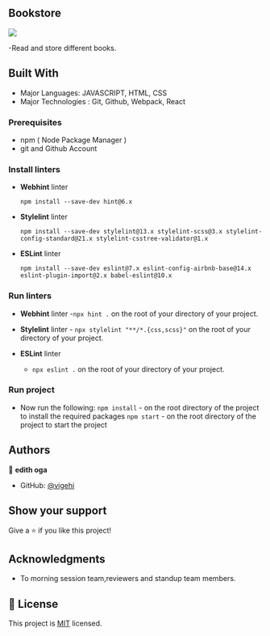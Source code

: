 
## Bookstore

![](https://img.shields.io/badge/Microverse-blueviolet)

-Read and store different books.

## Built With
- Major Languages: JAVASCRIPT, HTML, CSS
- Major Technologies : Git, Github, Webpack, React

### Prerequisites
- npm ( Node Package Manager )
- git and Github Account



### Install linters
- **Webhint** linter

  `npm install --save-dev hint@6.x`

- **Stylelint** linter

  `npm install --save-dev stylelint@13.x stylelint-scss@3.x stylelint-config-standard@21.x stylelint-csstree-validator@1.x`

- **ESLint** linter

  `npm install --save-dev eslint@7.x eslint-config-airbnb-base@14.x eslint-plugin-import@2.x babel-eslint@10.x`


### Run linters
- **Webhint** 
linter -`npx hint .` on the root of your directory of your project.

- **Stylelint** 
linter - `npx stylelint "**/*.{css,scss}"` on the root of your directory of your project.

- **ESLint** linter
  - `npx eslint .` on the root of your directory of your project.


### Run project
- Now run the following:
 `npm install`  - on the root directory of the project to install the required packages
 `npm start`   - on the root directory of the project to start the project 


## Authors

👤 **edith oga**

- GitHub: [@vigehi](https://github.com/vigehi)


## Show your support

Give a ⭐️ if you like this project!

## Acknowledgments

- To morning session team,reviewers and standup team members.

## 📝 License

This project is [MIT](./MIT.md) licensed.
